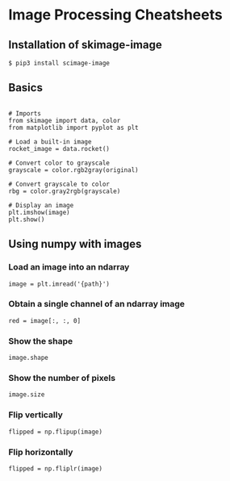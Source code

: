 
# Image Processing Cheatsheets

## Installation of skimage-image

`$ pip3 install scimage-image`

## Basics

~~~

# Imports
from skimage import data, color
from matplotlib import pyplot as plt

# Load a built-in image
rocket_image = data.rocket()

# Convert color to grayscale
grayscale = color.rgb2gray(original)

# Convert grayscale to color
rbg = color.gray2rgb(grayscale)

# Display an image
plt.imshow(image)
plt.show()

~~~

## Using numpy with images

### Load an image into an ndarray

`image = plt.imread('{path}')`

### Obtain a single channel of an ndarray image

`red = image[:, :, 0]`

### Show the shape 

`image.shape`

### Show the number of pixels

`image.size`

### Flip vertically

`flipped = np.flipup(image)`

### Flip horizontally

`flipped = np.fliplr(image)`

